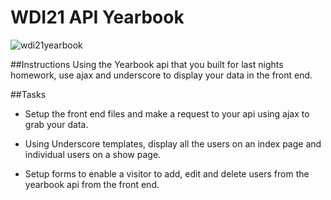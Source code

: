 WDI21 API Yearbook
========

![wdi21yearbook](https://cloud.githubusercontent.com/assets/8389262/17736745/6a80b4b0-6481-11e6-8969-f726a7713823.png)

##Instructions
Using the Yearbook api that you built for last nights homework, use ajax and underscore to display your data in the front end.

##Tasks
- Setup the front end files and make a request to your api using ajax to grab your data.

- Using Underscore templates, display all the users on an index page and individual users on a show page.

- Setup forms to enable a visitor to add, edit and delete users from the yearbook api from the front end.
